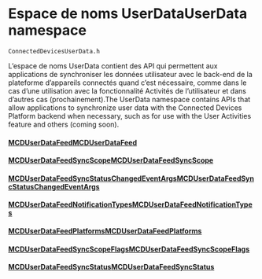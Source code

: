 # <a name="userdata-namespace"></a><span data-ttu-id="f18d4-101">Espace de noms UserData</span><span class="sxs-lookup"><span data-stu-id="f18d4-101">UserData namespace</span></span>

```
ConnectedDevicesUserData.h
```

<span data-ttu-id="f18d4-102">L’espace de noms UserData contient des API qui permettent aux applications de synchroniser les données utilisateur avec le back-end de la plateforme d’appareils connectés quand c’est nécessaire, comme dans le cas d’une utilisation avec la fonctionnalité Activités de l’utilisateur et dans d’autres cas (prochainement).</span><span class="sxs-lookup"><span data-stu-id="f18d4-102">The UserData namespace contains APIs that allow applications to synchronize user data with the Connected Devices Platform backend when necessary, such as for use with the User Activities feature and others (coming soon).</span></span>

#### <a name="mcduserdatafeedmcduserdatafeedmd"></a>[<span data-ttu-id="f18d4-103">MCDUserDataFeed</span><span class="sxs-lookup"><span data-stu-id="f18d4-103">MCDUserDataFeed</span></span>](MCDUserDataFeed.md)
#### <a name="mcduserdatafeedsyncscopemcduserdatafeedsyncscopemd"></a>[<span data-ttu-id="f18d4-104">MCDUserDataFeedSyncScope</span><span class="sxs-lookup"><span data-stu-id="f18d4-104">MCDUserDataFeedSyncScope</span></span>](MCDUserDataFeedSyncScope.md)
#### <a name="mcduserdatafeedsyncstatuschangedeventargsmcduserdatafeedsyncstatuschangedeventargsmd"></a>[<span data-ttu-id="f18d4-105">MCDUserDataFeedSyncStatusChangedEventArgs</span><span class="sxs-lookup"><span data-stu-id="f18d4-105">MCDUserDataFeedSyncStatusChangedEventArgs</span></span>](MCDUserDataFeedSyncStatusChangedEventArgs.md)
#### <a name="mcduserdatafeednotificationtypesmcduserdatafeednotificationtypesmd"></a>[<span data-ttu-id="f18d4-106">MCDUserDataFeedNotificationTypes</span><span class="sxs-lookup"><span data-stu-id="f18d4-106">MCDUserDataFeedNotificationTypes</span></span>](MCDUserDataFeedNotificationTypes.md)
#### <a name="mcduserdatafeedplatformsmcduserdatafeedplatformsmd"></a>[<span data-ttu-id="f18d4-107">MCDUserDataFeedPlatforms</span><span class="sxs-lookup"><span data-stu-id="f18d4-107">MCDUserDataFeedPlatforms</span></span>](MCDUserDataFeedPlatforms.md)
#### <a name="mcduserdatafeedsyncscopeflagsmcduserdatafeedsyncscopeflagsmd"></a>[<span data-ttu-id="f18d4-108">MCDUserDataFeedSyncScopeFlags</span><span class="sxs-lookup"><span data-stu-id="f18d4-108">MCDUserDataFeedSyncScopeFlags</span></span>](MCDUserDataFeedSyncScopeFlags.md)
#### <a name="mcduserdatafeedsyncstatusmcduserdatafeedsyncstatusmd"></a>[<span data-ttu-id="f18d4-109">MCDUserDataFeedSyncStatus</span><span class="sxs-lookup"><span data-stu-id="f18d4-109">MCDUserDataFeedSyncStatus</span></span>](MCDUserDataFeedSyncStatus.md)
